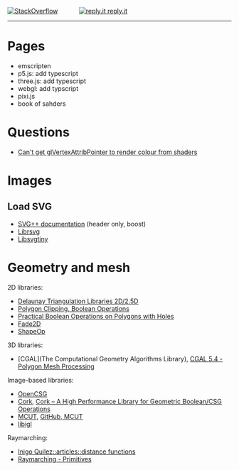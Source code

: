 [![StackOverflow](https://stackexchange.com/users/flair/7322082.png)](https://stackoverflow.com/users/5577765/rabbid76?tab=profile) &nbsp;&nbsp;&nbsp;&nbsp;&nbsp;&nbsp;&nbsp;&nbsp;&nbsp;&nbsp; [![reply.it](resource/logo/Repl_it_logo_80.png) reply.it](https://repl.it/repls/folder/PyGame%20Examples)

---

# Pages

- emscripten
- p5.js: add typescript
- three.js: add typescript
- webgl: add typscript
- pixi.js
- book of sahders

# Questions

- [Can't get glVertexAttribPointer to render colour from shaders](https://stackoverflow.com/questions/50519828/applying-a-perspective-transformation-matrix-from-gimp-into-a-glsl-shader/50522311#50522311)

# Images

## Load SVG

- [SVG++ documentation](http://svgpp.org/) (header only, boost)
- [Librsvg](https://wiki.gnome.org/action/show/Projects/LibRsvg)
- [Libsvgtiny](http://www.netsurf-browser.org/projects/libsvgtiny/)

# Geometry and mesh

2D libraries:

- [Delaunay Triangulation Libraries 2D/2.5D](https://www.geom.at/products/fade2d/)
- [Polygon Clipping, Boolean Operations](https://www.geom.at/boolean-operations/)
- [Practical Boolean Operations on Polygons with Holes](https://www.geom.at/boolean-operations-on-polygons-with-holes/)
- [Fade2D](https://github.com/Lee0326/Fade2D)
- [ShapeOp](https://www.shapeop.org/index.php)

3D libraries:

- [CGAL](The Computational Geometry Algorithms Library), [CGAL 5.4 - Polygon Mesh Processing](https://doc.cgal.org/latest/Polygon_mesh_processing/index.html#title17)

Image-based libraries:

- [OpenCSG](http://www.opencsg.org/)
- [Cork](https://github.com/gilbo/cork), [Cork – A High Performance Library for Geometric Boolean/CSG Operations](https://stephanfr.blog/2016/03/21/cork-a-high-performance-library-for-geometric-booleancsg-operations/)
- [MCUT](https://cutdigital.github.io/mcut.site/), [GitHub, MCUT](https://github.com/cutdigital/mcut#mcut-star-star-star-star-star)
- [libigl](https://github.com/libigl/libigl/)

Raymarching:

- [Inigo Quilez::articles::distance functions](https://www.iquilezles.org/www/articles/distfunctions/distfunctions.htm)
- [Raymarching - Primitives](https://www.shadertoy.com/view/Xds3zN)
